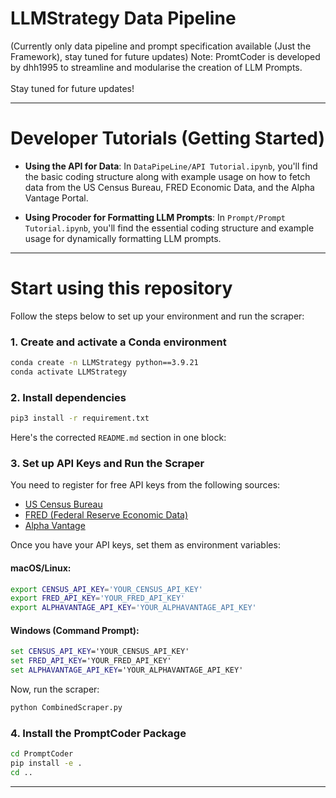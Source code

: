 # LLMStrategy Data Pipeline

(Currently only data pipeline and prompt specification available (Just the Framework), stay tuned for future updates)
Note: PromtCoder is developed by dhh1995 to streamline and modularise the creation of LLM Prompts.
<br>
<br>
Stay tuned for future updates!

---

# Developer Tutorials (Getting Started)

- **Using the API for Data**: In `DataPipeLine/API Tutorial.ipynb`, you'll find the basic coding structure along with example usage on how to fetch data from the US Census Bureau, FRED Economic Data, and the Alpha Vantage Portal.

- **Using Procoder for Formatting LLM Prompts**: In `Prompt/Prompt Tutorial.ipynb`, you'll find the essential coding structure and example usage for dynamically formatting LLM prompts.

---


# Start using this repository

Follow the steps below to set up your environment and run the scraper:

### 1. Create and activate a Conda environment
```bash
conda create -n LLMStrategy python==3.9.21
conda activate LLMStrategy
```

### 2. Install dependencies
```bash
pip3 install -r requirement.txt
```

Here's the corrected `README.md` section in one block:


### 3. Set up API Keys and Run the Scraper

You need to register for free API keys from the following sources:

- [US Census Bureau](https://api.census.gov/data/key_signup.html)  
- [FRED (Federal Reserve Economic Data)](https://fred.stlouisfed.org/docs/api/api_key.html)  
- [Alpha Vantage](https://www.alphavantage.co/support/#api-key)  

Once you have your API keys, set them as environment variables:

#### macOS/Linux:
```bash
export CENSUS_API_KEY='YOUR_CENSUS_API_KEY'
export FRED_API_KEY='YOUR_FRED_API_KEY'
export ALPHAVANTAGE_API_KEY='YOUR_ALPHAVANTAGE_API_KEY'
```

#### Windows (Command Prompt):
```cmd
set CENSUS_API_KEY='YOUR_CENSUS_API_KEY'
set FRED_API_KEY='YOUR_FRED_API_KEY'
set ALPHAVANTAGE_API_KEY='YOUR_ALPHAVANTAGE_API_KEY'
```

Now, run the scraper:
```bash
python CombinedScraper.py
```


### 4. Install the PromptCoder Package
```bash
cd PromptCoder
pip install -e .
cd ..
```
---

